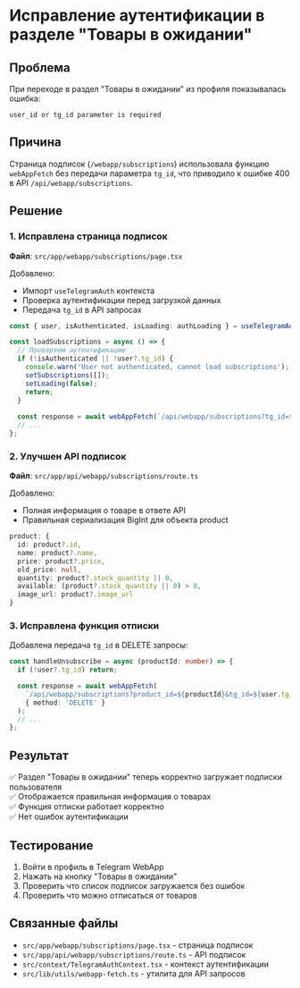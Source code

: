 # Исправление аутентификации в разделе "Товары в ожидании"

## Проблема
При переходе в раздел "Товары в ожидании" из профиля показывалась ошибка:
```
user_id or tg_id parameter is required
```

## Причина
Страница подписок (`/webapp/subscriptions`) использовала функцию `webAppFetch` без передачи параметра `tg_id`, что приводило к ошибке 400 в API `/api/webapp/subscriptions`.

## Решение

### 1. Исправлена страница подписок
**Файл**: `src/app/webapp/subscriptions/page.tsx`

Добавлено:
- Импорт `useTelegramAuth` контекста
- Проверка аутентификации перед загрузкой данных
- Передача `tg_id` в API запросах

```typescript
const { user, isAuthenticated, isLoading: authLoading } = useTelegramAuth();

const loadSubscriptions = async () => {
  // Проверяем аутентификацию
  if (!isAuthenticated || !user?.tg_id) {
    console.warn('User not authenticated, cannot load subscriptions');
    setSubscriptions([]);
    setLoading(false);
    return;
  }
  
  const response = await webAppFetch(`/api/webapp/subscriptions?tg_id=${user.tg_id}`);
  // ...
};
```

### 2. Улучшен API подписок
**Файл**: `src/app/api/webapp/subscriptions/route.ts`

Добавлено:
- Полная информация о товаре в ответе API
- Правильная сериализация BigInt для объекта product

```typescript
product: {
  id: product?.id,
  name: product?.name,
  price: product?.price,
  old_price: null,
  quantity: product?.stock_quantity || 0,
  available: (product?.stock_quantity || 0) > 0,
  image_url: product?.image_url
}
```

### 3. Исправлена функция отписки
Добавлена передача `tg_id` в DELETE запросы:

```typescript
const handleUnsubscribe = async (productId: number) => {
  if (!user?.tg_id) return;

  const response = await webAppFetch(
    `/api/webapp/subscriptions?product_id=${productId}&tg_id=${user.tg_id}`, 
    { method: 'DELETE' }
  );
  // ...
};
```

## Результат
✅ Раздел "Товары в ожидании" теперь корректно загружает подписки пользователя  
✅ Отображается правильная информация о товарах  
✅ Функция отписки работает корректно  
✅ Нет ошибок аутентификации

## Тестирование
1. Войти в профиль в Telegram WebApp
2. Нажать на кнопку "Товары в ожидании"
3. Проверить что список подписок загружается без ошибок
4. Проверить что можно отписаться от товаров

## Связанные файлы
- `src/app/webapp/subscriptions/page.tsx` - страница подписок
- `src/app/api/webapp/subscriptions/route.ts` - API подписок
- `src/context/TelegramAuthContext.tsx` - контекст аутентификации
- `src/lib/utils/webapp-fetch.ts` - утилита для API запросов 